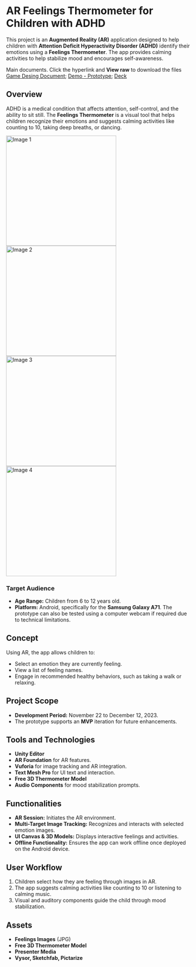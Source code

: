 # AR Feelings Thermometer for Children with ADHD

This project is an **Augmented Reality (AR)** application designed to help children with **Attention Deficit Hyperactivity Disorder (ADHD)** identify their emotions using a **Feelings Thermometer**. The app provides calming activities to help stabilize mood and encourages self-awareness.

Main documents. Click the hyperlink and **View raw** to download the files
[Game Desing Document](https://github.com/AICarope/XR-Extended-Reality-AR-Augmented-Reality-Project/blob/main/Game%20Jam%20FInal%20Carmen%20Pena.docx);
[Demo - Prototype](https://github.com/AICarope/XR-Extended-Reality-AR-Augmented-Reality-Project/blob/main/2023%20Final%20Webcam%20(1).webm);
[Deck](https://github.com/AICarope/XR-Extended-Reality-AR-Augmented-Reality-Project/blob/main/2023%20Final.pptx)

## Overview
ADHD is a medical condition that affects attention, self-control, and the ability to sit still. The **Feelings Thermometer** is a visual tool that helps children recognize their emotions and suggests calming activities like counting to 10, taking deep breaths, or dancing.

<img src="https://github.com/user-attachments/assets/e4a1e8e2-7086-428e-8775-2b76c9ede134" alt="Image 1" width="300" />
<img src="https://github.com/user-attachments/assets/f71c8254-a1d4-4258-af73-7897fce85488" alt="Image 2" width="300" />
<img src="https://github.com/user-attachments/assets/00fad36f-c8db-4c1b-a959-fc1a0030ce0c" alt="Image 3" width="300" />
<img src="https://github.com/user-attachments/assets/6561f421-3495-46ed-8034-991c0bc03beb" alt="Image 4" width="300" />

### Target Audience
- **Age Range:** Children from 6 to 12 years old.
- **Platform:** Android, specifically for the **Samsung Galaxy A71**. The prototype can also be tested using a computer webcam if required due to technical limitations.

## Concept
Using AR, the app allows children to:
- Select an emotion they are currently feeling.
- View a list of feeling names.
- Engage in recommended healthy behaviors, such as taking a walk or relaxing.

## Project Scope
- **Development Period:** November 22 to December 12, 2023.
- The prototype supports an **MVP** iteration for future enhancements.

## Tools and Technologies
- **Unity Editor**
- **AR Foundation** for AR features.
- **Vuforia** for image tracking and AR integration.
- **Text Mesh Pro** for UI text and interaction.
- **Free 3D Thermometer Model**
- **Audio Components** for mood stabilization prompts.

## Functionalities
- **AR Session:** Initiates the AR environment.
- **Multi-Target Image Tracking:** Recognizes and interacts with selected emotion images.
- **UI Canvas & 3D Models:** Displays interactive feelings and activities.
- **Offline Functionality:** Ensures the app can work offline once deployed on the Android device.

## User Workflow
1. Children select how they are feeling through images in AR.
2. The app suggests calming activities like counting to 10 or listening to calming music.
3. Visual and auditory components guide the child through mood stabilization.

## Assets
- **Feelings Images** (JPG)
- **Free 3D Thermometer Model**
- **Presenter Media**
- **Vysor, Sketchfab, Pictarize**
